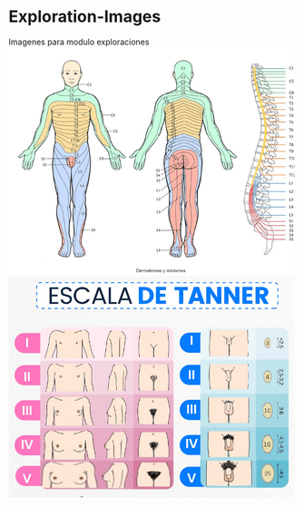 # Exploration-Images
Imagenes para modulo exploraciones
![dermatoma](https://raw.githubusercontent.com/juanluki/Exploration-Images/main/0.png)
![tanner](https://raw.githubusercontent.com/juanluki/Exploration-Images/main/1.png)
